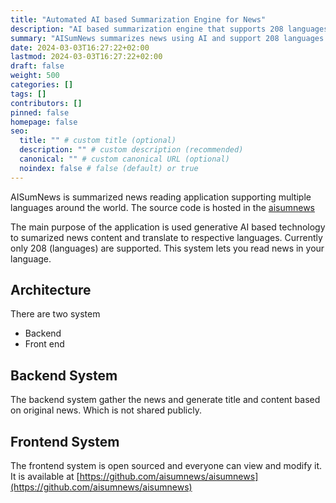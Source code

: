 ```yaml
---
title: "Automated AI based Summarization Engine for News"
description: "AI based summarization engine that supports 208 languages around the world"
summary: "AISumNews summarizes news using AI and support 208 languages around the world"
date: 2024-03-03T16:27:22+02:00
lastmod: 2024-03-03T16:27:22+02:00
draft: false
weight: 500
categories: []
tags: []
contributors: []
pinned: false
homepage: false
seo:
  title: "" # custom title (optional)
  description: "" # custom description (recommended)
  canonical: "" # custom canonical URL (optional)
  noindex: false # false (default) or true
---
```


AISumNews is summarized news reading application supporting multiple languages around the world. The source code is hosted in the [aisumnews](https://github.com/aisumnews/aisumnews)

The main purpose of the application is used generative AI based technology to sumarized news content and translate to respective languages. Currently only 208 (languages) are supported. This system lets you read news in your language.

## Architecture
There are two system 
 - Backend
 - Front end

## Backend System
The backend system gather the news and generate title and content based on original news. Which is not shared publicly.

## Frontend System
The frontend system is open sourced and everyone can view and modify it. It is available at [https://github.com/aisumnews/aisumnews](https://github.com/aisumnews/aisumnews)

